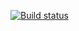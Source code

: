 [![Build status](https://ci.appveyor.com/api/projects/status/ouqupmixk9va4cnc?svg=true)](https://ci.appveyor.com/project/LagutaNV2/js-2-hw-08-canta-task-1)
